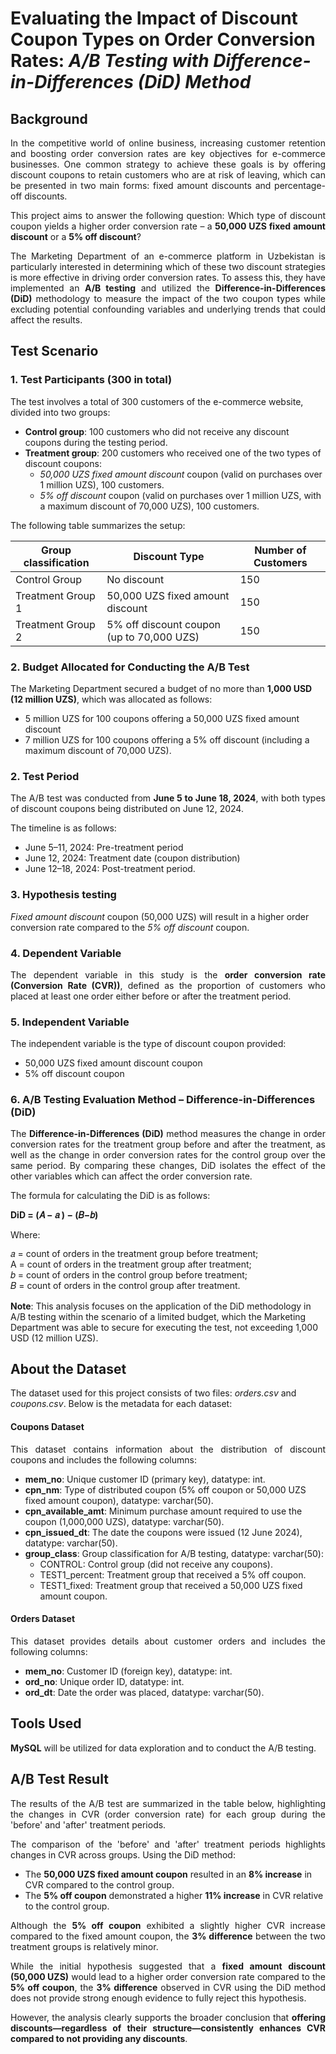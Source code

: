 # Evaluating the Impact of Discount Coupon Types on Order Conversion Rates: *A/B Testing with Difference-in-Differences (DiD) Method*

## Background
<p align="justify">In the competitive world of online business, increasing customer retention and boosting order conversion rates are key objectives for e-commerce businesses. One common strategy to achieve these goals is by offering discount coupons to retain customers who are at risk of leaving, which can be presented in two main forms: fixed amount discounts and percentage-off discounts.</p>

<p align="justify">This project aims to answer the following question: Which type of discount coupon yields a higher order conversion rate – a <b>50,000 UZS fixed amount discount</b> or a <b>5% off discount</b>?</p>

<p align="justify">The Marketing Department of an e-commerce platform in Uzbekistan is particularly interested in determining which of these two discount strategies is more effective in driving order conversion rates. To assess this, they have implemented an <b>A/B testing</b> and utilized the <b>Difference-in-Differences (DiD)</b> methodology to measure the impact of the two coupon types while excluding potential confounding variables and underlying trends that could affect the results.</p>

## Test Scenario

### 1. Test Participants (300 in total)
The test involves a total of 300 customers of the e-commerce website, divided into two groups:
- **Control group**: 100 customers who did not receive any discount coupons during the testing period.
- **Treatment group**: 200 customers who received one of the two types of discount coupons:
    - *50,000 UZS fixed amount discount* coupon (valid on purchases over 1 million UZS), 100 customers.
    - *5% off discount* coupon (valid on purchases over 1 million UZS, with a maximum discount of 70,000 UZS), 100 customers.

The following table summarizes the setup:

| Group classification | Discount Type                           | Number of Customers |
|---------------------|-----------------------------------------|---------------------|
| Control Group       | No discount                             | 150                 |
| Treatment Group 1   | 50,000 UZS fixed amount discount        | 150                 |
| Treatment Group 2   | 5% off discount coupon (up to 70,000 UZS)| 150                |

### 2. Budget Allocated for Conducting the A/B Test
The Marketing Department secured a budget of no more than **1,000 USD (12 million UZS)**, which was allocated as follows:
- 5 million UZS for 100 coupons offering a 50,000 UZS fixed amount discount
- 7 million UZS for 100 coupons offering a 5% off discount (including a maximum discount of 70,000 UZS).

### 2. Test Period
<p align="justify">The A/B test was conducted from <b>June 5 to June 18, 2024</b>, with both types of discount coupons being distributed on June 12, 2024.</p>
The timeline is as follows: 

- June 5–11, 2024: Pre-treatment period
- June 12, 2024: Treatment date (coupon distribution)
- June 12–18, 2024: Post-treatment period.

### 3. Hypothesis testing
*Fixed amount discount* coupon (50,000 UZS) will result in a higher order conversion rate compared to the *5% off discount* coupon.

### 4. Dependent Variable
<p align="justify">The dependent variable in this study is the <b>order conversion rate (Conversion Rate (CVR))</b>, defined as the proportion of customers who placed at least one order either before or after the treatment period.</p>

### 5. Independent Variable
The independent variable is the type of discount coupon provided:
- 50,000 UZS fixed amount discount coupon
- 5% off discount coupon

### 6. A/B Testing Evaluation Method – Difference-in-Differences (DiD)
<p align="justify">The <b>Difference-in-Differences (DiD)</b> method measures the change in order conversion rates for the treatment group before and after the treatment, as well as the change in order conversion rates for the control group over the same period. By comparing these changes, DiD isolates the effect of the other variables which can affect the order conversion rate.</p>

The formula for calculating the DiD is as follows:

**DiD = (𝐴 − 𝑎 ) − (𝐵−𝑏)**

<p>Where:</p>
<div style="line-height: 1.2; margin-bottom: 15px;">
    𝑎 = count of orders in the treatment group before treatment;<br>
    A = count of orders in the treatment group after treatment;<br>
    𝑏 = count of orders in the control group before treatment;<br>
    𝐵 = count of orders in the control group after treatment.
</div>

<p><b>Note</b>: This analysis focuses on the application of the DiD methodology in A/B testing within the scenario of a limited budget, which the Marketing Department was able to secure for executing the test, not exceeding 1,000 USD (12 million UZS).</p>

## About the Dataset

The dataset used for this project consists of two files: *orders.csv* and *coupons.csv*. Below is the metadata for each dataset:

#### **Coupons Dataset**

<p align="justify">This dataset contains information about the distribution of discount coupons and includes the following columns:</p>
<ul>
    <li><b>mem_no</b>: Unique customer ID (primary key), datatype: int.</li>
    <li><b>cpn_nm</b>: Type of distributed coupon (5% off coupon or 50,000 UZS fixed amount coupon), datatype: varchar(50).</li>
    <li><b>cpn_available_amt</b>: Minimum purchase amount required to use the coupon (1,000,000 UZS), datatype: varchar(50).</li>
    <li><b>cpn_issued_dt</b>: The date the coupons were issued (12 June 2024), datatype: varchar(50).</li>
    <li><b>group_class</b>: Group classification for A/B testing, datatype: varchar(50):  
        <ul>
            <li>CONTROL: Control group (did not receive any coupons).</li>
            <li>TEST1_percent: Treatment group that received a 5% off coupon.</li>
            <li>TEST1_fixed: Treatment group that received a 50,000 UZS fixed amount coupon.</li>
        </ul>
    </li>
</ul>

#### **Orders Dataset**

<p align="justify">This dataset provides details about customer orders and includes the following columns:</p>
<ul>
    <li><b>mem_no</b>: Customer ID (foreign key), datatype: int.</li>
    <li><b>ord_no</b>: Unique order ID, datatype: int.</li>
    <li><b>ord_dt</b>: Date the order was placed, datatype: varchar(50).</li>
</ul>

## Tools Used
<p align="justify"><b>MySQL</b> will be utilized for data exploration and to conduct the A/B testing.</p>

## A/B Test Result
<p align="justify">The results of the A/B test are summarized in the table below, highlighting the changes in CVR (order conversion rate) for each group during the 'before' and 'after' treatment periods.</p>

<p align="justify">The comparison of the 'before' and 'after' treatment periods highlights changes in CVR across groups. Using the DiD method:</p>

<ul>
    <li>The <b>50,000 UZS fixed amount coupon</b> resulted in an <b>8% increase</b> in CVR compared to the control group.</li>
    <li>The <b>5% off coupon</b> demonstrated a higher <b>11% increase</b> in CVR relative to the control group.</li>
</ul>

<p align="justify">Although the <b>5% off coupon</b> exhibited a slightly higher CVR increase compared to the fixed amount coupon, the <b>3% difference</b> between the two treatment groups is relatively minor.</p>

<p align="justify">While the initial hypothesis suggested that a <b>fixed amount discount (50,000 UZS)</b> would lead to a higher order conversion rate compared to the <b>5% off coupon</b>, the <b>3% difference</b> observed in CVR using the DiD method does not provide strong enough evidence to fully reject this hypothesis.</p>

<p align="justify">However, the analysis clearly supports the broader conclusion that <b>offering discounts—regardless of their structure—consistently enhances CVR compared to not providing any discounts</b>.</p>

